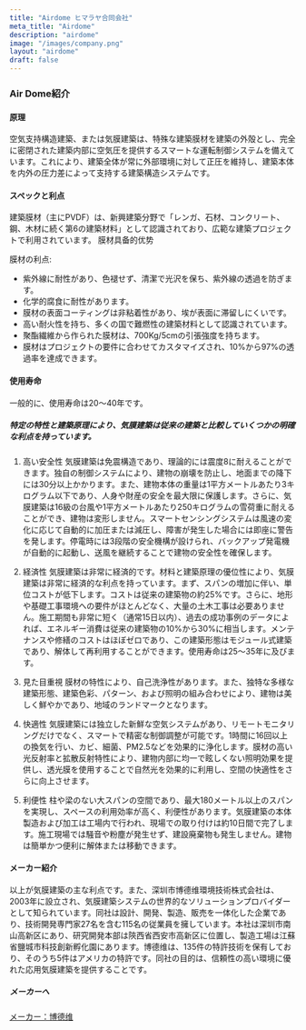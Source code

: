 ```yaml
---
title: "Airdome ヒマラヤ合同会社"
meta_title: "Airdome"
description: "airdome"
image: "/images/company.png"
layout: "airdome"
draft: false
---
```


### Air Dome紹介

#### 原理

空気支持構造建築、または気膜建築は、特殊な建築膜材を建築の外殻とし、完全に密閉された建築内部に空気圧を提供するスマートな運転制御システムを備えています。これにより、建築全体が常に外部環境に対して正圧を維持し、建築本体を内外の圧力差によって支持する建築構造システムです。

#### スペックと利点

建築膜材（主にPVDF）は、新興建築分野で「レンガ、石材、コンクリート、鋼、木材に続く第6の建築材料」として認識されており、広範な建築プロジェクトで利用されています。
膜材具备的优势

膜材の利点:
- 紫外線に耐性があり、色褪せず、清潔で光沢を保ち、紫外線の透過を防ぎます。
- 化学的腐食に耐性があります。
- 膜材の表面コーティングは非粘着性があり、埃が表面に滞留しにくいです。
- 高い耐火性を持ち、多くの国で難燃性の建築材料として認識されています。
- 聚酯繊維から作られた膜材は、700Kg/5cmの引張強度を持ちます。
- 膜材はプロジェクトの要件に合わせてカスタマイズされ、10%から97%の透過率を達成できます。

#### 使用寿命
一般的に、使用寿命は20〜40年です。

##### 特定の特性と建築原理により、気膜建築は従来の建築と比較していくつかの明確な利点を持っています。
1.	高い安全性
気膜建築は免震構造であり、理論的には震度8に耐えることができます。独自の制御システムにより、建物の崩壊を防止し、地面までの降下には30分以上かかります。また、建物本体の重量は1平方メートルあたり3キログラム以下であり、人身や財産の安全を最大限に保護します。さらに、気膜建築は16級の台風や1平方メートルあたり250キログラムの雪荷重に耐えることができ、建物は変形しません。スマートセンシングシステムは風速の変化に応じて自動的に加圧または減圧し、障害が発生した場合には即座に警告を発します。停電時には3段階の安全機構が設けられ、バックアップ発電機が自動的に起動し、送風を継続することで建物の安全性を確保します。

2.	経済性
気膜建築は非常に経済的です。材料と建築原理の優位性により、気膜建築は非常に経済的な利点を持っています。まず、スパンの増加に伴い、単位コストが低下します。コストは従来の建築物の約25%です。さらに、地形や基礎工事環境への要件がほとんどなく、大量の土木工事は必要ありません。施工期間も非常に短く（通常15日以内）、過去の成功事例のデータによれば、エネルギー消費は従来の建築物の10%から30%に相当します。メンテナンスや修繕のコストはほぼゼロであり、この建築形態はモジュール式建築であり、解体して再利用することができます。使用寿命は25〜35年に及びます。


3.	見た目重視
膜材の特性により、自己洗浄性があります。また、独特な多様な建築形態、建築色彩、パターン、および照明の組み合わせにより、建物は美しく鮮やかであり、地域のランドマークとなります。


4.	快適性
気膜建築には独立した新鮮な空気システムがあり、リモートモニタリングだけでなく、スマートで精密な制御調整が可能です。1時間に16回以上の換気を行い、カビ、細菌、PM2.5などを効果的に浄化します。膜材の高い光反射率と拡散反射特性により、建物内部に均一で眩しくない照明効果を提供し、透光膜を使用することで自然光を効果的に利用し、空間の快適性をさらに向上させます。

5.	利便性
柱や梁のない大スパンの空間であり、最大180メートル以上のスパンを実現し、スペースの利用効率が高く、利便性があります。気膜建築の本体製造および加工は工場内で行われ、現場での取り付けは約10日間で完了します。施工現場では騒音や粉塵が発生せず、建設廃棄物も発生しません。建物は簡単かつ便利に解体または移動できます。


#### メーカー紹介
以上が気膜建築の主な利点です。また、深圳市博德维環境技術株式会社は、2003年に設立され、気膜建築システムの世界的なソリューションプロバイダーとして知られています。同社は設計、開発、製造、販売を一体化した企業であり、技術開発専門家27名を含む115名の従業員を擁しています。本社は深圳市南山高新区にあり、研究開発本部は陝西省西安市高新区に位置し、製造工場は江蘇省鹽城市科技創新孵化園にあります。博德维は、135件の特許技術を保有しており、そのうち5件はアメリカの特許です。同社の目的は、信頼性の高い環境に優れた応用気膜建築を提供することです。

##### メーカーへ
[メーカー：博德维](https://www.chinaairdome.com/)



